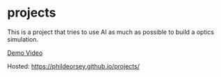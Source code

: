 # projects

This is a project that tries to use AI as much as possible to build a optics simulation.

[Demo Video](https://drive.google.com/file/d/1e-iJbiOzYzpMVHbJSHutOTCYA_glQgFf/view?usp=sharing)

Hosted: https://phildeorsey.github.io/projects/
